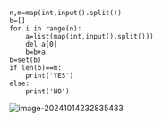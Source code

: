 ```
n,m=map(int,input().split())
b=[]
for i in range(n):
    a=list(map(int,input().split()))
    del a[0]
    b=b+a
b=set(b)
if len(b)==m:
    print('YES')
else:
    print('NO')
```

![image-20241014232835433](C:\Users\huawei\AppData\Roaming\Typora\typora-user-images\image-20241014232835433.png)